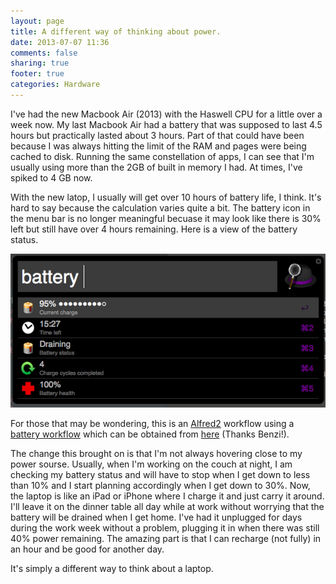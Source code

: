 ```yaml
---
layout: page
title: A different way of thinking about power.
date: 2013-07-07 11:36
comments: false
sharing: true
footer: true
categories: Hardware
---
```

I've had the new Macbook Air (2013) with the Haswell CPU for a little over a week now.  My last Macbook Air had a battery that was supposed to last 4.5 hours but practically lasted about 3 hours. Part of that could have been because I was always hitting the limit of the RAM and pages were being cached to disk.  Running the same constellation of apps, I can see that I'm usually using more than the 2GB of built in memory I had.  At times, I've spiked to 4 GB now.

With the new latop, I usually will get over 10 hours of battery life, I think.  It's hard to say because the calculation varies quite a bit.  The battery icon in the menu bar is no longer meaningful becuase it may look like there is 30% left but still have over 4 hours remaining.  Here is a view of the battery status.

![battery](images/2013-07-07-battery.png)

For those that may be wondering, this is an [Alfred2](http://www.alfredapp.com) workflow using a [battery workflow](http://www.alfredforum.com/topic/1211-battery-view-summary-stats-about-your-laptop-battery/) which can be obtained from [here](https://dl.dropbox.com/u/2377432/alfredv2/battery/Battery.alfredworkflow) (Thanks Benzi!).  

The change this brought on is that I'm not always hovering close to my power sourse.  Usually, when I'm working on the couch at night, I am checking my battery status and will have to stop when I get down to less than 10% and I start planning accordingly when I get down to 30%.  Now, the laptop is like an iPad or iPhone where I charge it and just carry it around.  I'll leave it on the dinner table all day while at work without worrying that the battery will be drained when I get home.  I've had it unplugged for days during the work week without a problem, plugging it in when there was still 40% power remaining.  The amazing part is that I can recharge (not fully) in an hour and be good for another day.

It's simply a different way to think about a laptop.
